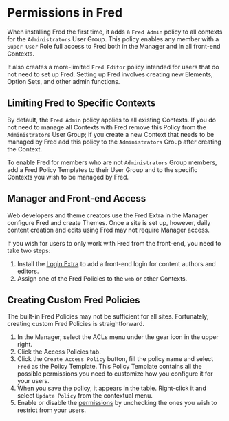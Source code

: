 # Permissions in Fred

When installing Fred the first time, it adds a `Fred Admin` policy to all contexts for the `Administrators` User Group. This policy enables any member with a `Super User`  Role full access to Fred both in the Manager and in all front-end Contexts. 

It also creates a more-limited `Fred Editor` policy intended for users that do not need to set up Fred. Setting up Fred involves creating new Elements, Option Sets, and other admin functions. 

## Limiting Fred to Specific Contexts
By default, the `Fred Admin` policy applies to all existing Contexts. If you do not need to manage all Contexts with Fred remove this Policy from the `Administrators` User Group; if you create a new Context that needs to be managed by Fred add this policy to the `Administrators` Group after creating the Context. 

To enable Fred for members who are not `Administrators` Group members, add a Fred Policy Templates to their User Group and to the specific Contexts you wish to be managed by Fred. 

## Manager and Front-end Access
Web developers and theme creators use the Fred Extra in the Manager configure Fred and create Themes. Once a site is set up, however, daily content creation and edits using Fred may not require Manager access. 

If you wish for users to only work with Fred from the front-end, you need to take two steps:

1. Install the [Login Extra](https://modx.com/extras/package/login) to add a front-end login for content authors and editors. 
2. Assign one of the Fred Policies to the `web` or other Contexts. 

## Creating Custom Fred Policies
The built-in Fred Policies may not be sufficient for all sites. Fortunately, creating custom Fred Policies is straightforward.

1. In the Manager, select the ACLs menu under the gear icon in the upper right.
2. Click the Access Policies tab. 
3. Click the `Create Access Policy` button, fill the policy name and select `Fred` as the Policy Template. This Policy Template contains all the possible permissions you need to customize how you configure it for your users. 
4. When you save the policy, it appears in the table. Right-click it and select `Update Policy` from the contextual menu. 
5. Enable or disable the [permissions](/acls/permissions) by unchecking the ones you wish to restrict from your users.
